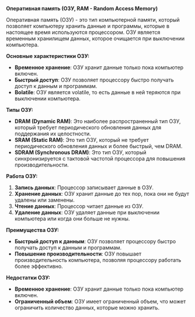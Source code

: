 **Оперативная память (ОЗУ, RAM - Random Access Memory)**

Оперативная память (ОЗУ) - это тип компьютерной памяти, который позволяет компьютеру хранить данные и программы, которые в настоящее время используются процессором. ОЗУ является временным хранилищем данных, которое очищается при выключении компьютера.

**Основные характеристики ОЗУ:**

- **Временное хранение**: ОЗУ хранит данные только пока компьютер включен.
- **Быстрый доступ**: ОЗУ позволяет процессору быстро получать доступ к данным и программам.
- **Вolatile**: ОЗУ является volatile, то есть данные в ней теряются при выключении компьютера.

**Типы ОЗУ:**

- **DRAM (Dynamic RAM)**: Это наиболее распространенный тип ОЗУ, который требует периодического обновления данных для поддержания их целостности.
- **SRAM (Static RAM)**: Это тип ОЗУ, который не требует периодического обновления данных и более быстрый, чем DRAM.
- **SDRAM (Synchronous DRAM)**: Это тип ОЗУ, который синхронизируется с тактовой частотой процессора для повышения производительности.

**Работа ОЗУ:**

1. **Запись данных**: Процессор записывает данные в ОЗУ.
2. **Хранение данных**: ОЗУ хранит данные до тех пор, пока они не будут удалены или заменены.
3. **Чтение данных**: Процессор читает данные из ОЗУ.
4. **Удаление данных**: ОЗУ удаляет данные при выключении компьютера или когда они больше не нужны.

**Преимущества ОЗУ:**

- **Быстрый доступ к данным**: ОЗУ позволяет процессору быстро получать доступ к данным и программам.
- **Повышение производительности**: ОЗУ повышает производительность компьютера, позволяя процессору работать более эффективно.

**Недостатки ОЗУ:**

- **Временное хранение**: ОЗУ хранит данные только пока компьютер включен.
- **Ограниченный объем**: ОЗУ имеет ограниченный объем, что может ограничить количество данных, которые можно хранить.